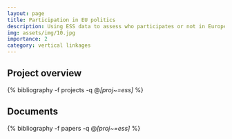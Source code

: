 ```yaml
---
layout: page
title: Participation in EU politics
description: Using ESS data to assess who participates or not in European politics
img: assets/img/10.jpg
importance: 2
category: vertical linkages
---
```


## Project overview

<div class="publications">

  {% bibliography -f projects -q @*[proj~=ess]* %}

</div>

## Documents

<div class="publications">

  {% bibliography -f papers -q @*[proj~=ess]* %}

</div>
